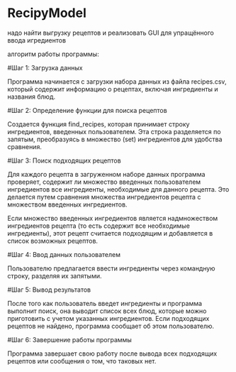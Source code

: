 # RecipyModel
надо найти выгрузку рецептов и реализовать GUI для упращённого ввода игредиентов 

алгоритм работы программы:

#Шаг 1: Загрузка данных

Программа начинается с загрузки набора данных из файла recipes.csv, который содержит информацию о рецептах, включая ингредиенты и названия блюд.

#Шаг 2: Определение функции для поиска рецептов

Создается функция find_recipes, которая принимает строку ингредиентов, введенных пользователем. Эта строка разделяется по запятым, преобразуясь в множество (set) ингредиентов для удобства сравнения.

#Шаг 3: Поиск подходящих рецептов

Для каждого рецепта в загруженном наборе данных программа проверяет, содержит ли множество введенных пользователем ингредиентов все ингредиенты, необходимые для данного рецепта. Это делается путем сравнения множества ингредиентов рецепта с множеством введенных 
ингредиентов.

Если множество введенных ингредиентов является надмножеством ингредиентов рецепта (то есть содержит все необходимые ингредиенты), этот рецепт считается подходящим и добавляется в список возможных рецептов.

#Шаг 4: Ввод данных пользователем

Пользователю предлагается ввести ингредиенты через командную строку, разделяя их запятыми.

#Шаг 5: Вывод результатов

После того как пользователь введет ингредиенты и программа выполнит поиск, она выводит список всех блюд, которые можно приготовить с учетом указанных ингредиентов. Если подходящих рецептов не найдено, программа сообщает об этом пользователю.

#Шаг 6: Завершение работы программы

Программа завершает свою работу после вывода всех подходящих рецептов или сообщения о том, что таковых нет.
